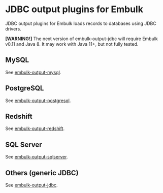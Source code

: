 # JDBC output plugins for Embulk

JDBC output plugins for Embulk loads records to databases using JDBC drivers.

**[WARNING!]** The next version of embulk-output-jdbc will require Embulk v0.11 and Java 8. It may work with Java 11+, but not fully tested.

## MySQL

See [embulk-output-mysql](embulk-output-mysql/).

## PostgreSQL

See [embulk-output-postgresql](embulk-output-postgresql/).

## Redshift

See [embulk-output-redshift](embulk-output-redshift/).

## SQL Server

See [embulk-output-sqlserver](embulk-output-sqlserver/).

## Others (generic JDBC)

See [embulk-output-jdbc](embulk-output-jdbc/).
